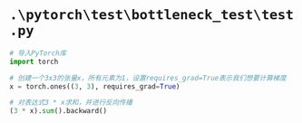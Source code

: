 # `.\pytorch\test\bottleneck_test\test.py`

```py
# 导入PyTorch库
import torch

# 创建一个3x3的张量x，所有元素为1，设置requires_grad=True表示我们想要计算梯度
x = torch.ones((3, 3), requires_grad=True)

# 对表达式3 * x求和，并进行反向传播
(3 * x).sum().backward()
```